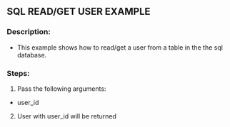## SQL READ/GET USER EXAMPLE

### Description:
- This example shows how to read/get a user from a table in the the sql database.

### Steps:
1. Pass the following arguments:
  * user_id
2. User with user_id will be returned
